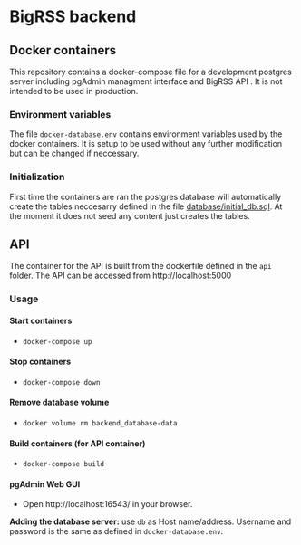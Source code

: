 # BigRSS backend

## Docker containers
This repository contains a docker-compose file for a development postgres server including pgAdmin managment interface and BigRSS API . It is not intended to be used in production.

### Environment variables
The file `docker-database.env` contains environment variables used by the docker containers. It is setup to be used without any further modification but can be changed if neccessary.

### Initialization
First time the containers are ran the postgres database will automatically create the tables neccesarry defined in the file [database/initial_db.sql](https://github.com/Mozzo1000/bigrss/blob/master/backend/database/initial_db.sql). At the moment it does not seed any content just creates the tables.

## API
The container for the API is built from the dockerfile defined in the `api` folder. The API can be accessed from http://localhost:5000

### Usage
#### Start containers
* `docker-compose up`
#### Stop containers
* `docker-compose down`
#### Remove database volume
* `docker volume rm backend_database-data`
#### Build containers (for API container)
* `docker-compose build`

#### pgAdmin Web GUI
* Open http://localhost:16543/ in your browser.

**Adding the database server:** use `db` as Host name/address. Username and password is the same as defined in `docker-database.env`.


